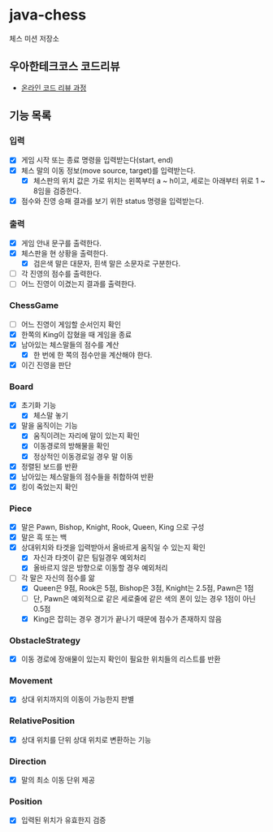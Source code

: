 # java-chess

체스 미션 저장소

## 우아한테크코스 코드리뷰

- [온라인 코드 리뷰 과정](https://github.com/woowacourse/woowacourse-docs/blob/master/maincourse/README.md)

## 기능 목록

### 입력

- [x] 게임 시작 또는 종료 명령을 입력받는다(start, end)
- [x] 체스 말의 이동 정보(move source, target)를 입력받는다.
    - [x] 체스판의 위치 값은 가로 위치는 왼쪽부터 a ~ h이고, 세로는 아래부터 위로 1 ~ 8임을 검증한다.
- [x] 점수와 진영 승패 결과를 보기 위한 status 명령을 입력받는다.

### 출력

- [x] 게임 안내 문구를 출력한다.
- [x] 체스판을 현 상황을 출력한다.
    - [x] 검은색 말은 대문자, 흰색 말은 소문자로 구분한다.
- [ ] 각 진영의 점수를 출력한다.
- [ ] 어느 진영이 이겼는지 결과를 출력한다.

### ChessGame

- [ ] 어느 진영이 게임할 순서인지 확인
- [x] 한쪽의 King이 잡혔을 때 게임을 종료
- [x] 남아있는 체스말들의 점수를 계산
    - [x] 한 번에 한 쪽의 점수만을 계산해야 한다.
- [x] 이긴 진영을 판단

### Board

- [x] 초기화 기능
    - [x] 체스말 놓기
- [x] 말을 움직이는 기능
    - [x] 움직이려는 자리에 말이 있는지 확인
    - [x] 이동경로의 방해물을 확인
    - [x] 정상적인 이동경로일 경우 말 이동
- [x] 정렬된 보드를 반환
- [x] 남아있는 체스말들의 점수들을 취합하여 반환
- [x] 킹이 죽었는지 확인

### Piece

- [X] 말은 Pawn, Bishop, Knight, Rook, Queen, King 으로 구성
- [X] 말은 흑 또는 백
- [X] 상대위치와 타겟을 입력받아서 올바르게 움직일 수 있는지 확인
    - [X] 자신과 타겟이 같은 팀일경우 예외처리
    - [X] 올바르지 않은 방향으로 이동할 경우 예외처리
- [ ] 각 말은 자신의 점수를 앎
    - [x] Queen은 9점, Rook은 5점, Bishop은 3점, Knight는 2.5점, Pawn은 1점
    - [ ] 단, Pawn은 예외적으로 같은 세로줄에 같은 색의 폰이 있는 경우 1점이 아닌 0.5점
    - [x] King은 잡히는 경우 경기가 끝나기 때문에 점수가 존재하지 않음

### ObstacleStrategy

- [x] 이동 경로에 장애물이 있는지 확인이 필요한 위치들의 리스트를 반환

### Movement

- [X] 상대 위치까지의 이동이 가능한지 판별

### RelativePosition

- [x] 상대 위치를 단위 상대 위치로 변환하는 기능

### Direction

- [x] 말의 최소 이동 단위 제공

### Position

- [x] 입력된 위치가 유효한지 검증


